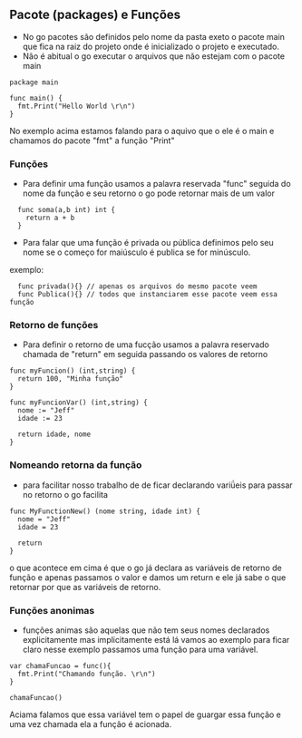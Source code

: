 ## Pacote (packages) e Funções ##

- No go pacotes são definidos pelo nome da pasta exeto o pacote main que fica na raiz do projeto onde 
é inicializado o projeto e executado. 
- Não é abitual o go executar o arquivos que não estejam com o pacote main

```
package main

func main() {
  fmt.Print("Hello World \r\n")
}
```

No exemplo acima estamos falando para o aquivo que o ele é o main e chamamos do pacote "fmt" a função "Print"

### Funções ###

- Para definir uma função usamos a palavra reservada "func" seguida do nome da função e seu retorno o go pode retornar mais de um valor

```
  func soma(a,b int) int {
    return a + b
  }

```

- Para falar que uma função é privada ou pública definimos pelo seu nome se o começo for maiúsculo é publica se for minúsculo.

exemplo:

```
  func privada(){} // apenas os arquivos do mesmo pacote veem
  func Publica(){} // todos que instanciarem esse pacote veem essa função
```

### Retorno de funções ###

- Para definir o retorno de uma fucção usamos a palavra reservado chamada de "return" em seguida passando os valores de retorno

```
func myFuncion() (int,string) {
  return 100, "Minha função"
}

func myFuncionVar() (int,string) {
  nome := "Jeff"
  idade := 23

  return idade, nome
}
```

### Nomeando retorna da função ###

- para facilitar nosso trabalho de de ficar declarando variǘeis para passar no retorno o go facilita

```
func MyFunctionNew() (nome string, idade int) {
  nome = "Jeff"
  idade = 23

  return
}
```

o que acontece em cima é que o go já declara as variáveis de retorno de função e apenas passamos o valor e damos um return e ele já sabe o que retornar por que as variáveis de retorno.


### Funções anonimas ###

- funções animas são aquelas que não tem seus nomes declarados explicitamente mas implicitamente está lá vamos ao exemplo para ficar claro nesse exemplo passamos uma função para uma variável.

```
var chamaFuncao = func(){
  fmt.Print("Chamando função. \r\n")
}

chamaFuncao()
```

Aciama falamos que essa variável tem o papel de guargar essa função e uma vez chamada ela a função é acionada.